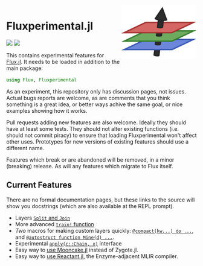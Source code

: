 <img align="right" width="200px" src="https://github.com/FluxML/Optimisers.jl/raw/master/docs/src/assets/logo.png">

# Fluxperimental.jl

[![][action-img]][action-url]
[![][coverage-img]][coverage-url]

[action-img]: https://github.com/FluxML/Fluxperimental.jl/workflows/CI/badge.svg
[action-url]: https://github.com/FluxML/Fluxperimental.jl/actions

[coverage-img]: https://codecov.io/gh/FluxML/Fluxperimental.jl/branch/master/graph/badge.svg
[coverage-url]: https://codecov.io/gh/FluxML/Fluxperimental.jl


This contains experimental features for [Flux.jl](https://github.com/FluxML/Flux.jl).
It needs to be loaded in addition to the main package:

```julia
using Flux, Fluxperimental
```

As an experiment, this repository only has discussion pages, not issues. Actual bugs reports are welcome,
as are comments that you think something is a great idea, or better ways achive the same goal,
or nice examples showing how it works.

Pull requests adding new features are also welcome. Ideally they should have at least some tests.
They should not alter existing functions (i.e. should not commit piracy)
to ensure that loading Fluxperimental won't affect other uses.
Prototypes for new versions of existing features should use a different name.

Features which break or are abandoned will be removed, in a minor (breaking) release.
As will any features which migrate to Flux itself.

## Current Features

There are no formal documentation pages, but these links to the source will show you docstrings
(which are also available at the REPL prompt).

* Layers [`Split` and `Join`](https://github.com/FluxML/Fluxperimental.jl/blob/master/src/split_join.jl)
* More advanced [`train!` function](https://github.com/FluxML/Fluxperimental.jl/blob/master/src/train.jl)
* *Two* macros for making custom layers quickly:
  [`@compact(kw...) do ...`](https://github.com/FluxML/Fluxperimental.jl/blob/master/src/compact.jl), and
  [`@autostruct function Mine(d) ...`](https://github.com/FluxML/Fluxperimental.jl/blob/master/src/autostruct.jl).
* Experimental [`apply(c::Chain, x)`](https://github.com/FluxML/Fluxperimental.jl/blob/master/src/chain.jl) interface
* Easy way to [use Mooncake.jl](https://github.com/FluxML/Fluxperimental.jl/blob/master/ext/FluxMooncakeExt.jl) instead of Zygote.jl.
* Easy way to [use Reactant.jl](https://github.com/FluxML/Fluxperimental.jl/blob/master/ext/FluxReactantExt.jl), the Enzyme-adjacent MLIR compiler.
